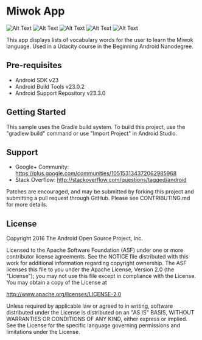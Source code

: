 Miwok App
===================================
![Alt Text](/Users/nagma/Documents/CSProgramming/version-control/ud839_Miwok/ScreenShot1.png "Miwok Main Page")
![Alt Text](/Users/nagma/Documents/CSProgramming/version-control/ud839_Miwok/ScreenShot2.png)
![Alt Text](/Users/nagma/Documents/CSProgramming/version-control/ud839_Miwok/ScreenShot3.png)
![Alt Text](/Users/nagma/Documents/CSProgramming/version-control/ud839_Miwok/ScreenShot4.png)
![Alt Text](/Users/nagma/Documents/CSProgramming/version-control/ud839_Miwok/ScreenShot5.png)

This app displays lists of vocabulary words for the user to learn the Miwok language.
Used in a Udacity course in the Beginning Android Nanodegree.

Pre-requisites
--------------

- Android SDK v23
- Android Build Tools v23.0.2
- Android Support Repository v23.3.0

Getting Started
---------------

This sample uses the Gradle build system. To build this project, use the
"gradlew build" command or use "Import Project" in Android Studio.

Support
-------

- Google+ Community: https://plus.google.com/communities/105153134372062985968
- Stack Overflow: http://stackoverflow.com/questions/tagged/android

Patches are encouraged, and may be submitted by forking this project and
submitting a pull request through GitHub. Please see CONTRIBUTING.md for more details.

License
-------

Copyright 2016 The Android Open Source Project, Inc.

Licensed to the Apache Software Foundation (ASF) under one or more contributor
license agreements.  See the NOTICE file distributed with this work for
additional information regarding copyright ownership.  The ASF licenses this
file to you under the Apache License, Version 2.0 (the "License"); you may not
use this file except in compliance with the License.  You may obtain a copy of
the License at

http://www.apache.org/licenses/LICENSE-2.0

Unless required by applicable law or agreed to in writing, software
distributed under the License is distributed on an "AS IS" BASIS, WITHOUT
WARRANTIES OR CONDITIONS OF ANY KIND, either express or implied.  See the
License for the specific language governing permissions and limitations under
the License.
